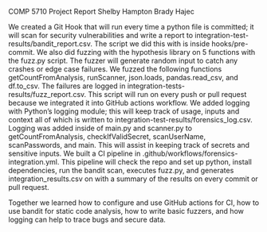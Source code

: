 COMP 5710 Project Report
Shelby Hampton
Brady Hajec

We created a Git Hook that will run every time a python file is committed; it will scan for security vulnerabilities and write a report to integration-test-results/bandit_report.csv. The script we did this with is inside hooks/pre-commit. We also did fuzzing with the hypothesis library on 5 functions with the fuzz.py script. The fuzzer will generate random input to catch any crashes or edge case failures. We fuzzed the following functions getCountFromAnalysis, runScanner, json.loads, pandas.read_csv, and df.to_csv. The failures are logged in integration-tests-results/fuzz_report.csv. This script will run on every push or pull request because we integrated it into GitHub actions workflow. We added logging with Python’s logging module; this will keep track of usage, inputs and context all of which is written to integration-test-results/forensics_log.csv. Logging was added inside of main.py and scanner.py to getCountFromAnalysis, checkIfValidSecret, scanUserName, scanPasswords, and main. This will assist in keeping track of secrets and sensitive inputs. We built a CI pipeline in .github/workflows/forensics-integration.yml. This pipeline will check the repo and set up python, install dependencies, run the bandit scan, executes fuzz.py, and generates integration_results.csv on with a summary of the results on every commit or pull request.

Together we learned how to configure and use GitHub actions for CI, how to use bandit for static code analysis, how to write basic fuzzers, and how logging can help to trace bugs and secure data.
